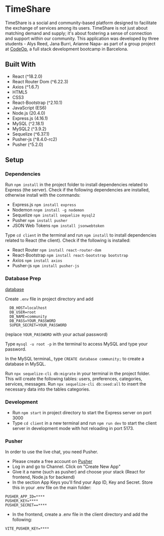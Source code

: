 # TimeShare

TimeShare is a social and community-based platform designed to facilitate the exchange of services among its users. TimeShare is not just about matching demand and supply; it's about fostering a sense of connection and support within our community. This application was developed by three students - Alys Reed, Jana Burri, Arianne Napa- as part of a group project at [CodeOp](https://codeop.tech/), a full stack development bootcamp in Barcelona.

## Built With

- React (^18.2.0)
- React Router Dom (^6.22.3)
- Axios (^1.6.7)
- HTML5
- CSS3
- React-Bootstrap (^2.10.1)
- JavaScript (ES6)
- Node.js (20.4.0)
- Express.js (4.16.1)
- MySQL (^2.18.1)
- MySQL2 (^3.9.2)
- Sequelize (^6.37.1)
- Pusher-js (^8.4.0-rc2)
- Pusher (^5.2.0)

## Setup

### Dependencies

Run `npm install` in the project folder to install dependencies related to Express (the server). Check if the following dependencies are installed, otherwise install with the commands:

- Express.js `npm install express`
- Nodemon `nnpm install -g nodemon`
- Sequelize `npm install sequelize mysql2`
- Pusher `npm install pusher`
- JSON Web Tokens `npm install jsonwebtoken`

Type `cd client` in the terminal and run `npm install` to install dependencies related to React (the client). Check if the following is installed:

- React Router `npm install react-router-dom`
- React-Bootstrap `npm install react-bootstrap bootstrap`
- Axios `npm install axios`
- Pusher-js `npm install pusher-js`

### Database Prep

[database](dbschema.png)

Create `.env` file in project directory and add

```
  DB_HOST=localhost
  DB_USER=root
  DB_NAME=community
  DB_PASS=YOUR_PASSWORD
  SUPER_SECRET=YOUR_PASSWORD
```

(replace `YOUR_PASSWORD` with your actual password)

Type `mysql -u root -p` in the terminal to access MySQL and type your password.

In the MySQL terminaL, type `CREATE database community;` to create a database in MySQL.

Run `npx sequelize-cli db:migrate` in your terminal in the project folder. This will create the following tables: users, preferences, categories, services, messages.
Run `npx sequelize-cli db:seed:all` to insert the necessary data into the tables categories.

### Development

- Run `npm start` in project directory to start the Express server on port 3000
- Type `cd client` in a new terminal and run `npm run dev` to start the client server in development mode with hot reloading in port 5173.

### Pusher

In order to use the live chat, you need Pusher.

- Please create a free account on [Pusher](https://pusher.com/)
- Log in and go to Channel. Click on "Create New App"
- Give it a name (such as pusher) and choose your stack (React for frontend, Node.js for backend)
- In the section App Keys you'll find your App ID, Key and Secret. Store this in your .env file on the main folder:

```
PUSHER_APP_ID=****
PUSHER_KEY=****
PUSHER_SECRET==****
```

- In the frontend, create a .env file in the client directory and add the following:

```
VITE_PUSHER_KEY=****
```
